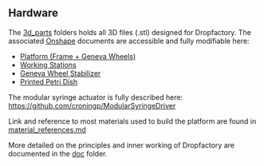 ## Hardware

The [3d_parts](3d_parts) folders holds all 3D files (.stl) designed for Dropfactory. The associated [Onshape](https://www.onshape.com/) documents are accessible and fully modifiable here:

- [Platform (Frame + Geneva Wheels)](https://cad.onshape.com/documents/3aeb7616c1e547bfaae38ba3/w/426b95792e7c48a8b6dd7727/e/af7f485263ee4608affce6e3)
- [Working Stations](https://cad.onshape.com/documents/62d832e8b2dc4f2c03b85d68/w/e45d0051d41b139c7004414d/e/f1aad30ed184d979bb4387d0)
- [Geneva Wheel Stabilizer](https://cad.onshape.com/documents/5789121ee4b07256e8184139/w/a0a9bcb1b97b6c43ac68f81e/e/801990910dc3689559c2009a)
- [Printed Petri Dish](https://cad.onshape.com/documents/d83d667301ed3d6595883287/w/9d1d15f4472cf6b16456272f/e/9b20458d466fec9b558cf9b9)

The modular syringe actuator is fully described here: https://github.com/croningp/ModularSyringeDriver

Link and reference to most materials used to build the platform are found in [material_references.md](material_references.md)

More detailed on the principles and inner working of Dropfactory are documented in the [doc](./doc) folder.
